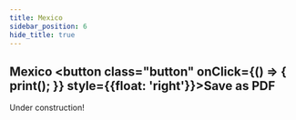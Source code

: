 ```yaml
---
title: Mexico
sidebar_position: 6  
hide_title: true
---
```

## Mexico <button class="button" onClick={() => { print(); }} style={{float: 'right'}}>Save as PDF</button>

Under construction!